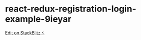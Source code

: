 # react-redux-registration-login-example-9ieyar

[Edit on StackBlitz ⚡️](https://stackblitz.com/edit/react-redux-registration-login-example-9ieyar)